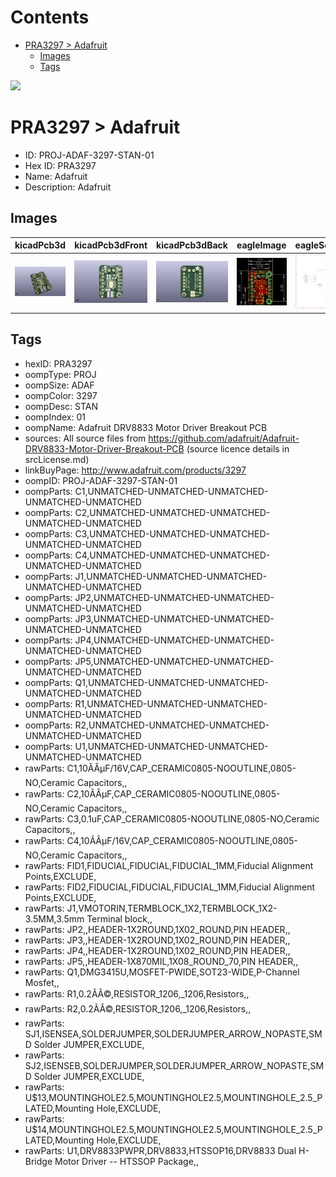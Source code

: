 



Contents
========

* [PRA3297 > Adafruit](#pra3297--adafruit)
	* [Images](#images)
	* [Tags](#tags)
  
![][im]
# PRA3297 > Adafruit

- ID: PROJ-ADAF-3297-STAN-01
- Hex ID: PRA3297
- Name: Adafruit
- Description: Adafruit

## Images
  
  

|kicadPcb3d|kicadPcb3dFront|kicadPcb3dBack|eagleImage|eagleSchemImage|
| :---: | :---: | :---: | :---: | :---: |
|[![kicadPcb3d](kicadPcb3d_140.png)](kicadPcb3d.png)|[![kicadPcb3dFront](kicadPcb3dFront_140.png)](kicadPcb3dFront.png)|[![kicadPcb3dBack](kicadPcb3dBack_140.png)](kicadPcb3dBack.png)|[![eagleImage](eagleImage_140.png)](eagleImage.png)|[![eagleSchemImage](eagleSchemImage_140.png)](eagleSchemImage.png)|

## Tags

- hexID: PRA3297
- oompType: PROJ
- oompSize: ADAF
- oompColor: 3297
- oompDesc: STAN
- oompIndex: 01
- oompName: Adafruit DRV8833 Motor Driver Breakout PCB
- sources: All source files from https://github.com/adafruit/Adafruit-DRV8833-Motor-Driver-Breakout-PCB (source licence details in srcLicense.md)
- linkBuyPage: http://www.adafruit.com/products/3297
- oompID: PROJ-ADAF-3297-STAN-01
- oompParts: C1,UNMATCHED-UNMATCHED-UNMATCHED-UNMATCHED-UNMATCHED
- oompParts: C2,UNMATCHED-UNMATCHED-UNMATCHED-UNMATCHED-UNMATCHED
- oompParts: C3,UNMATCHED-UNMATCHED-UNMATCHED-UNMATCHED-UNMATCHED
- oompParts: C4,UNMATCHED-UNMATCHED-UNMATCHED-UNMATCHED-UNMATCHED
- oompParts: J1,UNMATCHED-UNMATCHED-UNMATCHED-UNMATCHED-UNMATCHED
- oompParts: JP2,UNMATCHED-UNMATCHED-UNMATCHED-UNMATCHED-UNMATCHED
- oompParts: JP3,UNMATCHED-UNMATCHED-UNMATCHED-UNMATCHED-UNMATCHED
- oompParts: JP4,UNMATCHED-UNMATCHED-UNMATCHED-UNMATCHED-UNMATCHED
- oompParts: JP5,UNMATCHED-UNMATCHED-UNMATCHED-UNMATCHED-UNMATCHED
- oompParts: Q1,UNMATCHED-UNMATCHED-UNMATCHED-UNMATCHED-UNMATCHED
- oompParts: R1,UNMATCHED-UNMATCHED-UNMATCHED-UNMATCHED-UNMATCHED
- oompParts: R2,UNMATCHED-UNMATCHED-UNMATCHED-UNMATCHED-UNMATCHED
- oompParts: U1,UNMATCHED-UNMATCHED-UNMATCHED-UNMATCHED-UNMATCHED
- rawParts: C1,10ÃÂµF/16V,CAP_CERAMIC0805-NOOUTLINE,0805-NO,Ceramic Capacitors,,
- rawParts: C2,10ÃÂµF,CAP_CERAMIC0805-NOOUTLINE,0805-NO,Ceramic Capacitors,,
- rawParts: C3,0.1uF,CAP_CERAMIC0805-NOOUTLINE,0805-NO,Ceramic Capacitors,,
- rawParts: C4,10ÃÂµF/16V,CAP_CERAMIC0805-NOOUTLINE,0805-NO,Ceramic Capacitors,,
- rawParts: FID1,FIDUCIAL,FIDUCIAL,FIDUCIAL_1MM,Fiducial Alignment Points,EXCLUDE,
- rawParts: FID2,FIDUCIAL,FIDUCIAL,FIDUCIAL_1MM,Fiducial Alignment Points,EXCLUDE,
- rawParts: J1,VMOTORIN,TERMBLOCK_1X2,TERMBLOCK_1X2-3.5MM,3.5mm Terminal block,,
- rawParts: JP2,,HEADER-1X2ROUND,1X02_ROUND,PIN HEADER,,
- rawParts: JP3,,HEADER-1X2ROUND,1X02_ROUND,PIN HEADER,,
- rawParts: JP4,,HEADER-1X2ROUND,1X02_ROUND,PIN HEADER,,
- rawParts: JP5,,HEADER-1X870MIL,1X08_ROUND_70,PIN HEADER,,
- rawParts: Q1,DMG3415U,MOSFET-PWIDE,SOT23-WIDE,P-Channel Mosfet,,
- rawParts: R1,0.2ÃÂ©,RESISTOR_1206,_1206,Resistors,,
- rawParts: R2,0.2ÃÂ©,RESISTOR_1206,_1206,Resistors,,
- rawParts: SJ1,ISENSEA,SOLDERJUMPER,SOLDERJUMPER_ARROW_NOPASTE,SMD Solder JUMPER,EXCLUDE,
- rawParts: SJ2,ISENSEB,SOLDERJUMPER,SOLDERJUMPER_ARROW_NOPASTE,SMD Solder JUMPER,EXCLUDE,
- rawParts: U$13,MOUNTINGHOLE2.5,MOUNTINGHOLE2.5,MOUNTINGHOLE_2.5_PLATED,Mounting Hole,EXCLUDE,
- rawParts: U$14,MOUNTINGHOLE2.5,MOUNTINGHOLE2.5,MOUNTINGHOLE_2.5_PLATED,Mounting Hole,EXCLUDE,
- rawParts: U1,DRV8833PWPR,DRV8833,HTSSOP16,DRV8833 Dual H-Bridge Motor Driver -- HTSSOP Package,,



[im]: kicadPcb3d_450.png
